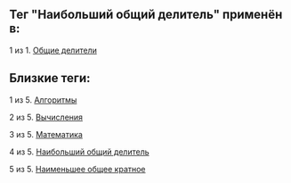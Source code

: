 ## Тег "Наибольший общий делитель" применён в:

1 из 1. [Общие делители](../Математика/Общие%20делители.md)

## Близкие теги:

1 из 5. [Алгоритмы](./алгоритмы.md)

2 из 5. [Вычисления](./вычисления.md)

3 из 5. [Математика](./математика.md)

4 из 5. [Наибольший общий делитель](./наибольший%20общий%20делитель.md)

5 из 5. [Наименьшее общее кратное](./наименьшее%20общее%20кратное.md)

